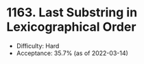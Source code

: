 # 1163. Last Substring in Lexicographical Order
- Difficulty: Hard
- Acceptance: 35.7% (as of 2022-03-14)
